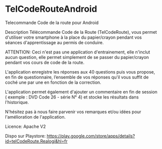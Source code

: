 TelCodeRouteAndroid
===================

 Telecommande Code de la route pour Android


Description
Télécommande Code de la Route (TelCodeRoute), vous permet d'utiliser votre smartphone à la place du papier/crayon pendant vos séances d'apprentissage au permis de conduire.


ATTENTION: Ceci n'est pas une application d'entrainement, elle n'inclut aucun question, elle permet simplement de se passer du papier/crayon pendant vos cours de code de la route.


L'application enregistre les réponses aux 40 questions puis vous propose, en fin de questionnaire, l’ensemble de vos réponses qu'il vous suffit de coché une par une en fonction de la correction.

L'application permet également d'ajouter un commentaire en fin de session ( exemple : DVD Code 26 - série N° 4) et stocke les résultats dans l'historique.

N'hésitez pas à nous faire parvenir vos remarques et/ou idées pour l'amélioration de l'application.



Licence: Apache V2

Dispo sur Playstore: https://play.google.com/store/apps/details?id=telCodeRoute.Realogi&hl=fr
